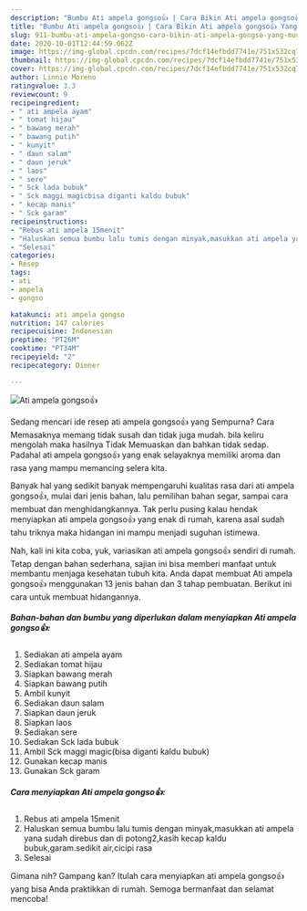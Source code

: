```yaml
---
description: "Bumbu Ati ampela gongso👍 | Cara Bikin Ati ampela gongso👍 Yang Mudah Dan Praktis"
title: "Bumbu Ati ampela gongso👍 | Cara Bikin Ati ampela gongso👍 Yang Mudah Dan Praktis"
slug: 911-bumbu-ati-ampela-gongso-cara-bikin-ati-ampela-gongso-yang-mudah-dan-praktis
date: 2020-10-01T12:44:59.062Z
image: https://img-global.cpcdn.com/recipes/7dcf14efbdd7741e/751x532cq70/ati-ampela-gongso👍-foto-resep-utama.jpg
thumbnail: https://img-global.cpcdn.com/recipes/7dcf14efbdd7741e/751x532cq70/ati-ampela-gongso👍-foto-resep-utama.jpg
cover: https://img-global.cpcdn.com/recipes/7dcf14efbdd7741e/751x532cq70/ati-ampela-gongso👍-foto-resep-utama.jpg
author: Linnie Moreno
ratingvalue: 3.3
reviewcount: 9
recipeingredient:
- " ati ampela ayam"
- " tomat hijau"
- " bawang merah"
- " bawang putih"
- " kunyit"
- " daun salam"
- " daun jeruk"
- " laos"
- " sere"
- " Sck lada bubuk"
- " Sck maggi magicbisa diganti kaldu bubuk"
- " kecap manis"
- " Sck garam"
recipeinstructions:
- "Rebus ati ampela 15menit"
- "Haluskan semua bumbu lalu tumis dengan minyak,masukkan ati ampela yana sudah direbus dan di potong2,kasih kecap kaldu bubuk,garam.sedikit air,cicipi rasa"
- "Selesai"
categories:
- Resep
tags:
- ati
- ampela
- gongso

katakunci: ati ampela gongso 
nutrition: 147 calories
recipecuisine: Indonesian
preptime: "PT26M"
cooktime: "PT34M"
recipeyield: "2"
recipecategory: Dinner

---
```



![Ati ampela gongso👍](https://img-global.cpcdn.com/recipes/7dcf14efbdd7741e/751x532cq70/ati-ampela-gongso👍-foto-resep-utama.jpg)

Sedang mencari ide resep ati ampela gongso👍 yang Sempurna? Cara Memasaknya memang tidak susah dan tidak juga mudah. bila keliru mengolah maka hasilnya Tidak Memuaskan dan bahkan tidak sedap. Padahal ati ampela gongso👍 yang enak selayaknya memiliki aroma dan rasa yang mampu memancing selera kita.

Banyak hal yang sedikit banyak mempengaruhi kualitas rasa dari ati ampela gongso👍, mulai dari jenis bahan, lalu pemilihan bahan segar, sampai cara membuat dan menghidangkannya. Tak perlu pusing kalau hendak menyiapkan ati ampela gongso👍 yang enak di rumah, karena asal sudah tahu triknya maka hidangan ini mampu menjadi suguhan istimewa.




Nah, kali ini kita coba, yuk, variasikan ati ampela gongso👍 sendiri di rumah. Tetap dengan bahan sederhana, sajian ini bisa memberi manfaat untuk membantu menjaga kesehatan tubuh kita. Anda dapat membuat Ati ampela gongso👍 menggunakan 13 jenis bahan dan 3 tahap pembuatan. Berikut ini cara untuk membuat hidangannya.

<!--inarticleads1-->

##### Bahan-bahan dan bumbu yang diperlukan dalam menyiapkan Ati ampela gongso👍:

1. Sediakan  ati ampela ayam
1. Sediakan  tomat hijau
1. Siapkan  bawang merah
1. Siapkan  bawang putih
1. Ambil  kunyit
1. Sediakan  daun salam
1. Siapkan  daun jeruk
1. Siapkan  laos
1. Sediakan  sere
1. Sediakan  Sck lada bubuk
1. Ambil  Sck maggi magic(bisa diganti kaldu bubuk)
1. Gunakan  kecap manis
1. Gunakan  Sck garam




<!--inarticleads2-->

##### Cara menyiapkan Ati ampela gongso👍:

1. Rebus ati ampela 15menit
1. Haluskan semua bumbu lalu tumis dengan minyak,masukkan ati ampela yana sudah direbus dan di potong2,kasih kecap kaldu bubuk,garam.sedikit air,cicipi rasa
1. Selesai




Gimana nih? Gampang kan? Itulah cara menyiapkan ati ampela gongso👍 yang bisa Anda praktikkan di rumah. Semoga bermanfaat dan selamat mencoba!
